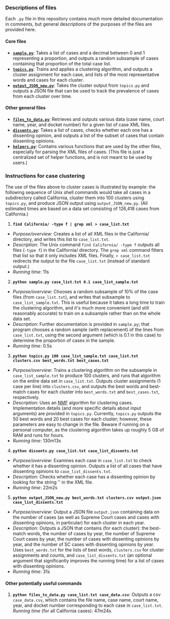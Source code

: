 ### Descriptions of files
Each `.py` file in this repository contains much more detailed documentation in comments, but general descriptions of the purposes of the files are provided here.

#### Core files
- [**`sample.py`**](sample.py): Takes a list of cases and a decimal between 0 and 1 representing a proportion, and outputs a random subsample of cases containing that proportion of the total case list.
- [**`topics.py`**](topics.py): Trains and applies a clustering algorithm, and outputs a cluster assignment for each case, and lists of the most representative words and cases for each cluster.
- [**`output_JSON_new.py`**](output_JSON_new.py): Takes the cluster output from `topics.py` and outputs a JSON file that can be used to track the prevalence of cases from each cluster over time.

#### Other general files
- [**`files_to_data.py`**](files_to_data.py): Retrieves and outputs various data (case name, court name, year, and docket number) for a given list of case XML files.
- [**`dissents.py`**](dissents.py): Takes a list of cases, checks whether each one has a dissenting opinion, and outputs a list of the subset of cases that contain dissenting opinions.
- [**`helpers.py`**](helpers.py): Contains various functions that are used by the other files, especially for parsing the XML files of cases. (This file is just a centralized set of helper functions, and is not meant to be used by users.)

### Instructions for case clustering
The use of the files above to cluster cases is illustrated by example: the following sequence of Unix shell commands would take all cases in a subdirectory called California, cluster them into 100 clusters using `topics.py`, and produce JSON output using `output_JSON_new.py`. (All estimated times are based on a data set consisting of 126,418 cases from California.)

1. **`find California/ -type f | grep xml > case_list.txt`**
  * _Purpose/overview_: Creates a list of all XML files in the California/ directory, and writes this list to `case_list.txt`.
  * _Description_: The Unix command `find California/ -type f` outputs all files (`-type f`) in the California/ directory. The `grep xml` command filters that list so that it only includes XML files. Finally, `> case_list.txt` redirects the output to the file `case_list.txt` (instead of standard output.)
  * _Running time_: 11s
2. **`python sample.py case_list.txt 0.1 case_list_sample.txt`**
  * _Purpose/overview_: Chooses a random subsample of 10% of the case files (from `case_list.txt`), and writes that subsample to `case_list_sample.txt`. This is useful because it takes a long time to train the clustering algorithm, and it's much more convenient (and still reasonably accurate) to train on a subsample rather than on the whole data set.
  * _Description_: Further documentation is provided in `sample.py`; that program chooses a random sample (with replacement) of the lines from `case_list.txt`, using the second argument (which is 0.1 in this case) to determine the proportion of cases in the sample.
  * _Running time_: 0.5s
3. **`python topics.py 100 case_list_sample.txt case_list.txt clusters.csv best_words.txt best_cases.txt`**
  * _Purpose/overview_: Trains a clustering algorithm on the subsample in `case_list_sample.txt` to produce 100 clusters, and runs that algorithm on the entire data set in `case_list.txt`. Outputs cluster assignments (1 case per line) into `clusters.csv`, and outputs the best words and best-match cases for each cluster into `best_words.txt` and `best_cases.txt`, respectively.
  * _Description_: Uses an [NMF](https://en.wikipedia.org/wiki/Non-negative_matrix_factorization) algorithm for clustering cases. Implementation details (and more specific details about input arguments) are provided in `topics.py`. Currently, `topics.py` outputs the 50 best words and 20 best cases for each cluster; however, these parameters are easy to change in the file. Beware if running on a personal computer, as the clustering algorithm takes up roughly 5 GB of RAM and runs for hours.
  * _Running time_: 130m13s
4. **`python dissents.py case_list.txt case_list_dissents.txt`**
  * _Purpose/overview_: Examines each case in `case_list.txt` to check whether it has a dissenting opinion. Outputs a list of all cases that have dissenting opinions to `case_list_dissents.txt`.
  * _Description_: Checks whether each case has a dissenting opinion by looking for the string '<opinion type="dissent">' in the XML file.
  * _Running time_: 22m2s
5. **`python output_JSON_new.py best_words.txt clusters.csv output.json case_list_dissents.txt`**
  * _Purpose/overview_: Output a JSON file `output.json` containing data on the number of cases (as well as Supreme Court cases and cases with dissenting opinions, in particular) for each cluster in each year.
  * _Description_: Outputs a JSON that contains (for each cluster): the best-match words, the number of cases by year, the number of Supreme Court cases by year, the number of cases with dissenting opinions by year, and the number of SC cases with dissenting opinions by year. Uses `best_words.txt` for the lists of best words, `clusters.csv` for cluster assignments and counts, and `case_list_dissents.txt` (an optional argument that significantly improves the running time) for a list of cases with dissenting opinions.
  * _Running time_: 31s


#### Other potentially useful commands

1. **`python files_to_data.py case_list.txt case_data.csv`**: Outputs a csv `case_data.csv`, which contains the file name, case name, court name, year, and docket number corresponding to each case in `case_list.txt`. _Running time_ (for all California cases): 47m24s.
